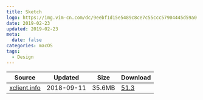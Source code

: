 ```yaml
---
title: Sketch
logo: https://img.vim-cn.com/dc/9eebf1d15e5489c8ce7c55ccc57904445d59a0.png
date: 2019-02-23
updated: 2019-02-23
meta:
  date: false
categories: macOS
tags:
  - Design
---
```



| Source                                  | Updated   | Size | Download                                               |
| ----------------------------------------- | ---------- | -------- | ------------------------------------------------------------ |
| <div class="unknown">[xclient.info](http://xclient.info/s/sketch.html)</div> | 2018-09-11 | 35.6MB   | [51.3](https://img.vim-cn.com/9e/321d19945e496f6af79e430c2c6c0eff00ad02.zip) |
